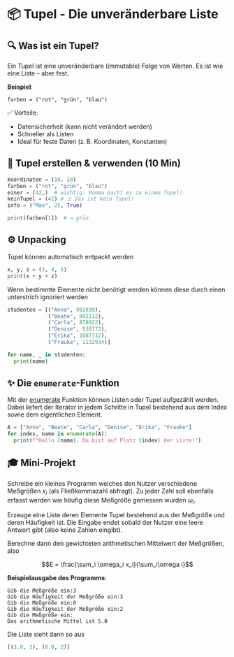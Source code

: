 # 📦 Tupel - Die unveränderbare Liste

## 🔍 Was ist ein Tupel? 
Ein Tupel ist eine unveränderbare (immutable) Folge von Werten. Es ist wie eine Liste – aber fest.

**Beispiel**:

```
farben = ("rot", "grün", "blau")
```
✅ Vorteile:

* Datensicherheit (kann nicht verändert werden)
* Schneller als Listen
* Ideal für feste Daten (z. B. Koordinaten, Konstanten)

## 🔧 Tupel erstellen & verwenden (10 Min)
```python
koordinaten = (10, 20)
farben = ("rot", "grün", "blau")
einer = (42,)  # wichtig: Komma macht es zu einem Tupel!
keinTupel = (42) # ⚠️ Das ist kein Tupel!
info = ("Max", 25, True)

print(farben[1])  # → grün
```

## ⚙️ Unpacking
Tupel können automatisch entpackt werden
```python
x, y, z = (3, 4, 5)
print(x + y + z)
```

Wenn bestimmte Elemente nicht benötigt werden können diese durch einen unterstrich ignoriert werden
```python
studenten = [("Anna", 982939), 
             ("Beate", 992112),
             ("Carla", 878922),
             ("Denise", 938772),
             ("Erika", 1087732),
             ("Frauke", 1132934)]

for name, _ in studenten:
  print(name)             
```

## ✨ Die ``enumerate``-Funktion
Mit der [enumerate](https://www.w3schools.com/python/ref_func_enumerate.asp) Funktion können Listen oder Tupel aufgezählt werden. Dabei liefert der Iterator in jedem Schritte in Tupel bestehend aus dem Index sowie dem eigentlichen Element. 

```python
A = ["Anna", "Beate", "Carla", "Denise", "Erika", "Frauke"]
for index, name in enumerate(A):
  print(f"Hallo {name}. Du bist auf Platz {index} der Liste!")
```

## 🎓 Mini-Projekt
Schreibe ein kleines Programm welches den Nutzer verschiedene Meßgrößen $x_i$ (als Fließkommazahl abfragt).
Zu jeder Zahl soll ebenfalls erfasst werden wie häufig diese Meßgröße gemessen wurden $\omega_i$. 

Erzeuge eine Liste deren Elemente
Tupel bestehend aus der Meßgröße und deren Häufigkeit ist. Die Eingabe endet sobald der Nutzer eine leere Antwort gibt (also keine Zahlen eingibt).

Berechne dann den gewichteten arithmetischen Mittelwert der Meßgrößen, also 

$$E = \frac{\sum_i \omega_i x_i}{\sum_i\omega i}$$

**Beispielausgabe des Programms**:
```
Gib die Meßgröße ein:3
Gib die Häufigkeit der Meßgröße ein:3
Gib die Meßgröße ein:8
Gib die Häufigkeit der Meßgröße ein:2
Gib die Meßgröße ein:
Das arithmetische Mittel ist 5.0
```

Die Liste sieht dann so aus
```python
[(3.0, 3), (8.0, 2)]
```
<!--- ```python
elemente = []
while True:
  zahl = input("Gib die Meßgröße ein:")
  if zahl == "":
    break
  gewicht = input("Gib die Häufigkeit der Meßgröße ein:")
  if gewicht == "":
    break
  elemente.append((float(zahl), int(gewicht)))

summeX, summeW = 0, 0
for x, w in elemente:
  summeX = summeX + x * w
  summeW = summeW + w

print(f"Das arithmetische Mittel ist {summeX / summeW}") 
``` --->
